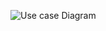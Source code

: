 ![Use case Diagram](https://www.planttext.com/api/plantuml/png/P91B2i8m48RtSufPwa8Fu48g2YBeHgtx8HbZe4rbCiN3kV18Ni6qX6enYy3a-nz9tizN4PL4sxe2zLenbf7HKDesdfnG3G1aj14yQMivQ9xEJER6agULhNq0o1ASpN2oRvmFqz7HnVC3jqAMunWSsVceB7XDMUkcbTWf87VqaWC5SZouVr5vjwHV1FrbVasvAh4_D9HzoPO3InTuv7iZdGl-Wd0-NuxVWmlS1LCb7g7WOBiFJUi3003__mC0)

